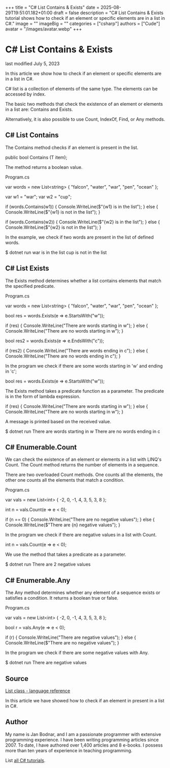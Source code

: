 +++
title = "C# List Contains & Exists"
date = 2025-08-29T19:51:01.182+01:00
draft = false
description = "C# List Contains & Exists tutorial shows how to check if an element or specific elements are in a list in C#."
image = ""
imageBig = ""
categories = ["csharp"]
authors = ["Cude"]
avatar = "/images/avatar.webp"
+++

# C# List Contains &amp; Exists

last modified July 5, 2023

 

In this article we show how to check if an element or specific elements are in a
list in C#.

C# list is a collection of elements of the same type. The elements can be
accessed by index.

The basic two methods that check the existence of an element or elements in a
list are: Contains and Exists. 

Alternatively, it is also possible to use Count,
IndexOf, Find, or Any methods.

## C# List Contains

The Contains method checks if an element is present in the list.

public bool Contains (T item);

The method returns a boolean value.

Program.cs
  

var words = new List&lt;string&gt; { "falcon", "water", "war", "pen", "ocean" };

var w1 = "war";
var w2 = "cup";

if (words.Contains(w1))
{
    Console.WriteLine($"{w1} is in the list");
}
else
{
    Console.WriteLine($"{w1} is not in the list");
}

if (words.Contains(w2))
{
    Console.WriteLine($"{w2} is in the list");
}
else
{
    Console.WriteLine($"{w2} is not in the list");
}

In the example, we check if two words are present in the list of defined words.

$ dotnet run
war is in the list
cup is not in the list

## C# List Exists

The Exists method determines whether a list contains elements that
match the specified predicate.

Program.cs
  

var words = new List&lt;string&gt; { "falcon", "water", "war", "pen", "ocean" };

bool res = words.Exists(e =&gt; e.StartsWith("w"));

if (res)
{
    Console.WriteLine("There are words starting in w");
} else
{
    Console.WriteLine("There are no words starting in w");
}

bool res2 = words.Exists(e =&gt; e.EndsWith("c"));

if (res2)
{
    Console.WriteLine("There are words ending in c");
} else
{
    Console.WriteLine("There are no words ending in c");
}

In the program we check if there are some words starting in 'w' and ending in
'c';

bool res = words.Exists(e =&gt; e.StartsWith("w"));

The Exists method takes a predicate function as a parameter. The 
predicate is in the form of lambda expression.

if (res)
{
    Console.WriteLine("There are words starting in w");
} else
{
    Console.WriteLine("There are no words starting in w");
}

A message is printed based on the received value.

$ dotnet run
There are words starting in w
There are no words ending in c

## C# Enumerable.Count

We can check the existence of an element or elements in a list with LINQ's 
Count. The Count method returns the number of elements
in a sequence.

There are two overloaded Count methods. One counts all the
elements, the other one counts all the elements that match a condition.

Program.cs
  

var vals = new List&lt;int&gt; { -2, 0, -1, 4, 3, 5, 3, 8 };

int n = vals.Count(e =&gt; e &lt; 0);

if (n == 0)
{
    Console.WriteLine("There are no negative values");
} else 
{
    Console.WriteLine($"There are {n} negative values");
}

In the program we check if there are negative values in a list with
Count.

int n = vals.Count(e =&gt; e &lt; 0);

We use the method that takes a predicate as a parameter.

$ dotnet run
There are 2 negative values

## C# Enumerable.Any

The Any method determines whether any element of a sequence exists
or satisfies a condition. It returns a boolean true or false.

Program.cs
  

var vals = new List&lt;int&gt; { -2, 0, -1, 4, 3, 5, 3, 8 };

bool r = vals.Any(e =&gt; e &lt; 0);

if (r)
{
    Console.WriteLine("There are negative values");
} else 
{
    Console.WriteLine($"There are no negative values");
}

In the program we check if there are some negative values with Any.

$ dotnet run
There are negative values

## Source

[List class - language reference](https://learn.microsoft.com/en-us/dotnet/api/system.collections.generic.list-1?view=net-8.0)

In this article we have showed how to check if an element in present in a list
in C#.

## Author

My name is Jan Bodnar, and I am a passionate programmer with extensive
programming experience. I have been writing programming articles since 2007.
To date, I have authored over 1,400 articles and 8 e-books. I possess more
than ten years of experience in teaching programming.

List [all C# tutorials](/csharp/).